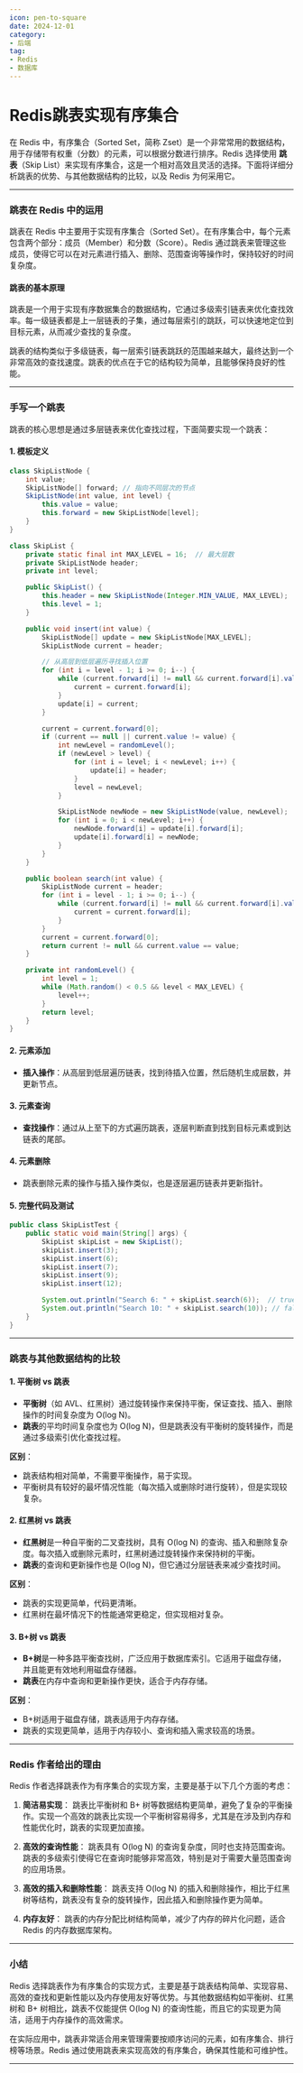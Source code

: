 ```yaml
---
icon: pen-to-square
date: 2024-12-01
category:
- 后端
tag:
- Redis
- 数据库
---
```

# Redis跳表实现有序集合


在 Redis 中，有序集合（Sorted Set，简称 Zset）是一个非常常用的数据结构，用于存储带有权重（分数）的元素，可以根据分数进行排序。Redis 选择使用 **跳表**（Skip List）来实现有序集合，这是一个相对高效且灵活的选择。下面将详细分析跳表的优势、与其他数据结构的比较，以及 Redis 为何采用它。

---

### 跳表在 Redis 中的运用

跳表在 Redis 中主要用于实现有序集合（Sorted Set）。在有序集合中，每个元素包含两个部分：成员（Member）和分数（Score）。Redis 通过跳表来管理这些成员，使得它可以在对元素进行插入、删除、范围查询等操作时，保持较好的时间复杂度。

#### 跳表的基本原理

跳表是一个用于实现有序数据集合的数据结构，它通过多级索引链表来优化查找效率。每一级链表都是上一层链表的子集，通过每层索引的跳跃，可以快速地定位到目标元素，从而减少查找的复杂度。

跳表的结构类似于多级链表，每一层索引链表跳跃的范围越来越大，最终达到一个非常高效的查找速度。跳表的优点在于它的结构较为简单，且能够保持良好的性能。

---

### 手写一个跳表

跳表的核心思想是通过多层链表来优化查找过程，下面简要实现一个跳表：

#### 1. 模板定义

```java
class SkipListNode {
    int value;
    SkipListNode[] forward; // 指向不同层次的节点
    SkipListNode(int value, int level) {
        this.value = value;
        this.forward = new SkipListNode[level];
    }
}

class SkipList {
    private static final int MAX_LEVEL = 16;  // 最大层数
    private SkipListNode header;
    private int level;

    public SkipList() {
        this.header = new SkipListNode(Integer.MIN_VALUE, MAX_LEVEL);
        this.level = 1;
    }

    public void insert(int value) {
        SkipListNode[] update = new SkipListNode[MAX_LEVEL];
        SkipListNode current = header;

        // 从高层到低层遍历寻找插入位置
        for (int i = level - 1; i >= 0; i--) {
            while (current.forward[i] != null && current.forward[i].value < value) {
                current = current.forward[i];
            }
            update[i] = current;
        }

        current = current.forward[0];
        if (current == null || current.value != value) {
            int newLevel = randomLevel();
            if (newLevel > level) {
                for (int i = level; i < newLevel; i++) {
                    update[i] = header;
                }
                level = newLevel;
            }

            SkipListNode newNode = new SkipListNode(value, newLevel);
            for (int i = 0; i < newLevel; i++) {
                newNode.forward[i] = update[i].forward[i];
                update[i].forward[i] = newNode;
            }
        }
    }

    public boolean search(int value) {
        SkipListNode current = header;
        for (int i = level - 1; i >= 0; i--) {
            while (current.forward[i] != null && current.forward[i].value < value) {
                current = current.forward[i];
            }
        }
        current = current.forward[0];
        return current != null && current.value == value;
    }

    private int randomLevel() {
        int level = 1;
        while (Math.random() < 0.5 && level < MAX_LEVEL) {
            level++;
        }
        return level;
    }
}
```

#### 2. 元素添加

- **插入操作**：从高层到低层遍历链表，找到待插入位置，然后随机生成层数，并更新节点。

#### 3. 元素查询

- **查找操作**：通过从上至下的方式遍历跳表，逐层判断直到找到目标元素或到达链表的尾部。

#### 4. 元素删除

- 跳表删除元素的操作与插入操作类似，也是逐层遍历链表并更新指针。

#### 5. 完整代码及测试

```java
public class SkipListTest {
    public static void main(String[] args) {
        SkipList skipList = new SkipList();
        skipList.insert(3);
        skipList.insert(6);
        skipList.insert(7);
        skipList.insert(9);
        skipList.insert(12);

        System.out.println("Search 6: " + skipList.search(6));  // true
        System.out.println("Search 10: " + skipList.search(10)); // false
    }
}
```

---

### 跳表与其他数据结构的比较

#### 1. 平衡树 vs 跳表

- **平衡树**（如 AVL、红黑树）通过旋转操作来保持平衡，保证查找、插入、删除操作的时间复杂度为 O(log N)。
- **跳表**的平均时间复杂度也为 O(log N)，但是跳表没有平衡树的旋转操作，而是通过多级索引优化查找过程。

**区别**：
- 跳表结构相对简单，不需要平衡操作，易于实现。
- 平衡树具有较好的最坏情况性能（每次插入或删除时进行旋转），但是实现较复杂。

#### 2. 红黑树 vs 跳表

- **红黑树**是一种自平衡的二叉查找树，具有 O(log N) 的查询、插入和删除复杂度。每次插入或删除元素时，红黑树通过旋转操作来保持树的平衡。
- **跳表**的查询和更新操作也是 O(log N)，但它通过分层链表来减少查找时间。

**区别**：
- 跳表的实现更简单，代码更清晰。
- 红黑树在最坏情况下的性能通常更稳定，但实现相对复杂。

#### 3. B+树 vs 跳表

- **B+树**是一种多路平衡查找树，广泛应用于数据库索引。它适用于磁盘存储，并且能更有效地利用磁盘存储器。
- **跳表**在内存中查询和更新操作更快，适合于内存存储。

**区别**：
- B+树适用于磁盘存储，跳表适用于内存存储。
- 跳表的实现更简单，适用于内存较小、查询和插入需求较高的场景。

---

### Redis 作者给出的理由

Redis 作者选择跳表作为有序集合的实现方案，主要是基于以下几个方面的考虑：

1. **简洁易实现**：
   跳表比平衡树和 B+ 树等数据结构更简单，避免了复杂的平衡操作。实现一个高效的跳表比实现一个平衡树容易得多，尤其是在涉及到内存和性能优化时，跳表的实现更加直接。

2. **高效的查询性能**：
   跳表具有 O(log N) 的查询复杂度，同时也支持范围查询。跳表的多级索引使得它在查询时能够非常高效，特别是对于需要大量范围查询的应用场景。

3. **高效的插入和删除性能**：
   跳表支持 O(log N) 的插入和删除操作，相比于红黑树等结构，跳表没有复杂的旋转操作，因此插入和删除操作更为简单。

4. **内存友好**：
   跳表的内存分配比树结构简单，减少了内存的碎片化问题，适合 Redis 的内存数据库架构。

---

### 小结

Redis 选择跳表作为有序集合的实现方式，主要是基于跳表结构简单、实现容易、高效的查找和更新性能以及内存使用友好等优势。与其他数据结构如平衡树、红黑树和 B+ 树相比，跳表不仅能提供 O(log N) 的查询性能，而且它的实现更为简洁，适用于内存操作的高效需求。

在实际应用中，跳表非常适合用来管理需要按顺序访问的元素，如有序集合、排行榜等场景。Redis 通过使用跳表来实现高效的有序集合，确保其性能和可维护性。

---

